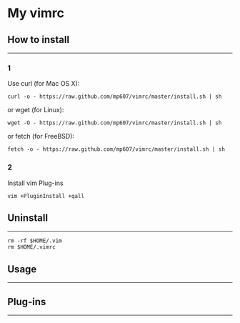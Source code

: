 # My vimrc

## How to install
__________

### 1

Use curl (for Mac OS X):

	curl -o - https://raw.github.com/mp607/vimrc/master/install.sh | sh

or wget (for Linux):

	wget -O - https://raw.github.com/mp607/vimrc/master/install.sh | sh

or fetch (for FreeBSD):

	fetch -o - https://raw.github.com/mp607/vimrc/master/install.sh | sh

### 2

Install vim Plug-ins

	vim +PluginInstall +qall

## Uninstall
__________

	rm -rf $HOME/.vim
	rm $HOME/.vimrc

## Usage
__________

## Plug-ins
__________
